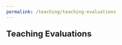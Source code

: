 ```yaml
---
permalink: /teaching/teaching-evaluations
---
```


<p style = "font-size: 1.563em; font-weight: bold">Teaching Evaluations</p>

<head>
    <title>Horizontal Bar Graph with Button</title>
    <style>
        /* CSS for styling the horizontal bar graph */
        .graph-container {
            position: relative;
            width: 400px;
            height: 300px;
            border: 1px solid #ccc;
            margin: 20px auto;
        }

        .bar {
            position: absolute;
            height: 20px;
            background-color: #3498db;
            transition: width 0.5s;
        }

        .y-axis-label {
            position: absolute;
            top: 10px;
            left: -40px;
            text-align: right;
        }

        .x-axis-label {
            text-align: center;
            margin-top: 10px;
        }

        /* CSS for styling the button */
        .graph-button {
            display: block;
            margin: 10px auto;
            padding: 10px 20px;
            background-color: #3498db;
            color: #fff;
            border: none;
            cursor: pointer;
        }
    </style>
</head>
<body>
    <button class="graph-button" onclick="toggleGraph()">Toggle Graph</button>

    <div class="graph-container" style="display: none;">
        <!-- Bars -->
        <div class="bar" style="width: 100px; bottom: 10px;"></div>
        <div class="bar" style="width: 150px; bottom: 40px;"></div>
        <div class="bar" style="width: 80px; bottom: 70px;"></div>
        <div class="bar" style="width: 120px; bottom: 100px;"></div>
        <div class="bar" style="width: 200px; bottom: 130px;"></div>

        <!-- Y-axis labels -->
        <div class="y-axis-label">Label 1</div>
        <div class="y-axis-label">Label 2</div>
        <div class="y-axis-label">Label 3</div>
        <div class="y-axis-label">Label 4</div>
        <div class="y-axis-label">Label 5</div>

        <!-- X-axis label -->
        <div class="x-axis-label">X-axis</div>
    </div>

    <script>
        // JavaScript code for button functionality
        function toggleGraph() {
            const graphContainer = document.querySelector('.graph-container');
            graphContainer.style.display = graphContainer.style.display === 'none' ? 'block' : 'none';
        }
    </script>
</body>
